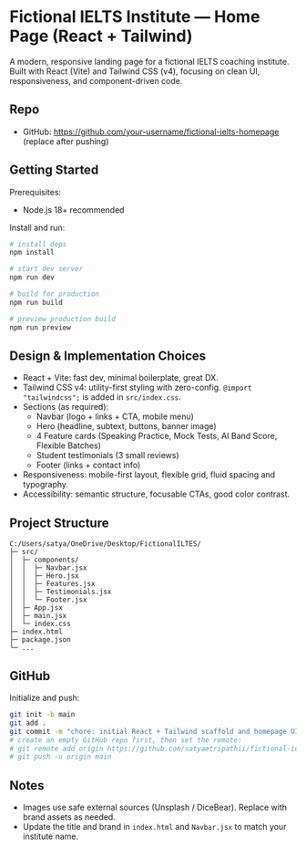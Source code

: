 # Fictional IELTS Institute — Home Page (React + Tailwind)

A modern, responsive landing page for a fictional IELTS coaching institute. Built with React (Vite) and Tailwind CSS (v4), focusing on clean UI, responsiveness, and component-driven code.

## Repo

- GitHub: https://github.com/your-username/fictional-ielts-homepage (replace after pushing)

## Getting Started

Prerequisites:
- Node.js 18+ recommended

Install and run:

```bash
# install deps
npm install

# start dev server
npm run dev

# build for production
npm run build

# preview production build
npm run preview
```

## Design & Implementation Choices

- React + Vite: fast dev, minimal boilerplate, great DX.
- Tailwind CSS v4: utility-first styling with zero-config. `@import "tailwindcss";` is added in `src/index.css`.
- Sections (as required):
  - Navbar (logo + links + CTA, mobile menu)
  - Hero (headline, subtext, buttons, banner image)
  - 4 Feature cards (Speaking Practice, Mock Tests, AI Band Score, Flexible Batches)
  - Student testimonials (3 small reviews)
  - Footer (links + contact info)
- Responsiveness: mobile-first layout, flexible grid, fluid spacing and typography.
- Accessibility: semantic structure, focusable CTAs, good color contrast.

## Project Structure

```
C:/Users/satya/OneDrive/Desktop/FictionalILTES/
├─ src/
│  ├─ components/
│  │  ├─ Navbar.jsx
│  │  ├─ Hero.jsx
│  │  ├─ Features.jsx
│  │  ├─ Testimonials.jsx
│  │  └─ Footer.jsx
│  ├─ App.jsx
│  ├─ main.jsx
│  └─ index.css
├─ index.html
├─ package.json
└─ ...
```

## GitHub

Initialize and push:

```bash
git init -b main
git add .
git commit -m "chore: initial React + Tailwind scaffold and homepage UI"
# create an empty GitHub repo first, then set the remote:
# git remote add origin https://github.com/satyamtripathii/fictional-ielts-homepage.git
# git push -u origin main
```

## Notes

- Images use safe external sources (Unsplash / DiceBear). Replace with brand assets as needed.
- Update the title and brand in `index.html` and `Navbar.jsx` to match your institute name.
